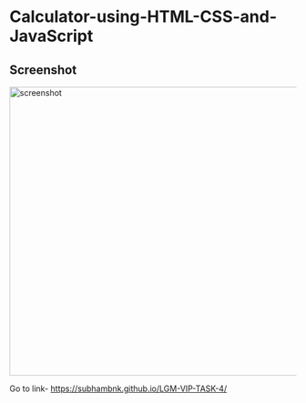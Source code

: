 # Calculator-using-HTML-CSS-and-JavaScript

## Screenshot

<img width="507" alt="screenshot" src="https://user-images.githubusercontent.com/34116562/54217627-00672b80-4512-11e9-8670-63cbed7a11bb.png">

Go to link- https://subhambnk.github.io/LGM-VIP-TASK-4/
